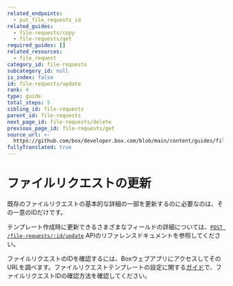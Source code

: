 ```yaml
---
related_endpoints:
  - put_file_requests_id
related_guides:
  - file-requests/copy
  - file-requests/get
required_guides: []
related_resources:
  - file_request
category_id: file-requests
subcategory_id: null
is_index: false
id: file-requests/update
rank: 4
type: guide
total_steps: 5
sibling_id: file-requests
parent_id: file-requests
next_page_id: file-requests/delete
previous_page_id: file-requests/get
source_url: >-
  https://github.com/box/developer.box.com/blob/main/content/guides/file-requests/update.md
fullyTranslated: true
---
```

# ファイルリクエストの更新

既存のファイルリクエストの基本的な詳細の一部を更新するのに必要なのは、その一意のIDだけです。

<Samples id="put_file_requests_id">

</Samples>

テンプレート作成時に更新できるさまざまなフィールドの詳細については、[`POST /file-requests/:id/update`](e://put_file_requests_id) APIのリファレンスドキュメントを参照してください。

<Message notice>

ファイルリクエストのIDを確認するには、BoxウェブアプリにアクセスしてそのURLを調べます。ファイルリクエストテンプレートの設定に関する[ガイド](g://file-requests/template)で、ファイルリクエストIDの確認方法を確認してください。

</Message>